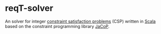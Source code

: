 # reqT-solver

An solver for integer [constraint satisfaction problems]() (CSP) written in [Scala](https://www.scala-lang.org/) based on the constraint programming library [JaCoP](https://github.com/radsz/jacop).
